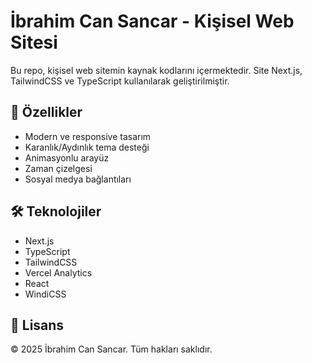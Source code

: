 # İbrahim Can Sancar - Kişisel Web Sitesi

Bu repo, kişisel web sitemin kaynak kodlarını içermektedir. Site Next.js, TailwindCSS ve TypeScript kullanılarak geliştirilmiştir.

## 🚀 Özellikler

- Modern ve responsive tasarım
- Karanlık/Aydınlık tema desteği
- Animasyonlu arayüz
- Zaman çizelgesi
- Sosyal medya bağlantıları

## 🛠️ Teknolojiler

- Next.js
- TypeScript
- TailwindCSS
- Vercel Analytics
- React
- WindiCSS

## 📝 Lisans

© 2025 İbrahim Can Sancar. Tüm hakları saklıdır.
